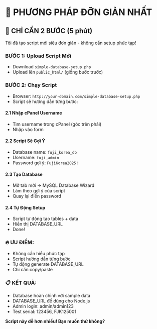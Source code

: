 # 🚀 PHƯƠNG PHÁP ĐỠN GIẢN NHẤT

## 🎯 CHỈ CẦN 2 BƯỚC (5 phút)

Tôi đã tạo script mới siêu đơn giản - không cần setup phức tạp!

### **BƯỚC 1: Upload Script Mới**
- Download `simple-database-setup.php`
- Upload lên `public_html/` (giống bước trước)

### **BƯỚC 2: Chạy Script**
- Browser: `http://your-domain.com/simple-database-setup.php`
- Script sẽ hướng dẫn từng bước:

#### 2.1 Nhập cPanel Username
- Tìm username trong cPanel (góc trên phải)
- Nhập vào form

#### 2.2 Script Sẽ Gợi Ý
- Database name: `fuji_korea_db`
- Username: `fuji_admin`  
- Password gợi ý: `FujiKorea2025!`

#### 2.3 Tạo Database
- Mở tab mới → MySQL Database Wizard
- Làm theo gợi ý của script
- Quay lại điền password

#### 2.4 Tự Động Setup
- Script tự động tạo tables + data
- Hiển thị DATABASE_URL
- Done!

### **🔥 ƯU ĐIỂM:**
- Không cần hiểu phức tạp
- Script hướng dẫn từng bước
- Tự động generate DATABASE_URL
- Chỉ cần copy/paste

### **📋 KẾT QUẢ:**
- Database hoàn chỉnh với sample data
- DATABASE_URL để dùng cho Node.js
- Admin login: admin/admin123
- Test serial: 123456, FJK125001

**Script này dễ hơn nhiều! Bạn muốn thử không?**